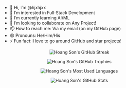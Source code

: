 - 👋 Hi, I’m @hjxhjxx
- 👀 I’m interested in Full-Stack Development
- 🌱 I’m currently learning AI/ML
- 💞️ I’m looking to collaborate on Any Project!
- 📫 How to reach me: Via my email (on my GitHub page)
- 😄 Pronouns: He/Him/His
- ⚡ Fun fact: I love to go around GitHub and star projects!

<p align="center">
    <img src="https://github-readme-streak-stats.herokuapp.com/?user=hjxhjxx&theme=radical" alt="Hoang Son's GitHub Streak" />
</p>

<p align="center">
    <img src="https://github-profile-trophy.vercel.app/?username=hjxhjxx&theme=radical&column=5&row=1&margin-w=15&margin-h=15" alt="Hoang Son's GitHub Trophies" />
</p>
<p align="center">
    <img src="https://github-readme-stats.vercel.app/api/top-langs/?username=hjxhjxx&layout=compact&theme=radical&langs_count=12" alt="Hoang Son's Most Used Languages" />
</p>

<p align="center">
    <img src="https://github-contribution-stats.vercel.app/api/?username=hjxhjxx&theme=radical&layout=compact" alt="Hoang Son's GitHub Stats" />
</p>
